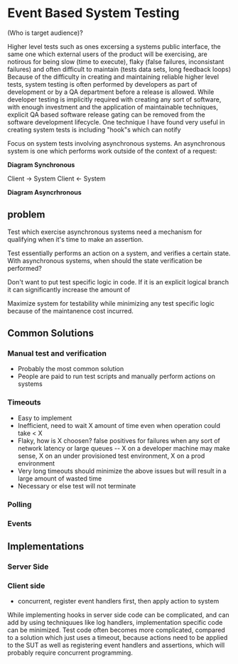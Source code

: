 # Event Based System Testing

(Who is target audience)?

Higher level tests such as ones excersing a systems public interface, the same one which external users of the product 
will be exercising, are notirous for being slow (time to execute), flaky (false failures, inconsistant failures) and 
often difficult to maintain (tests data sets, long feedback loops)  Because of the difficulty in creating and maintaining 
reliable higher level tests, system testing is often performed by developers as part of development or by a QA department
before a release is allowed. While developer testing is implicitly required with creating any sort of software, with enough
investment and the application of maintainable techniques, explicit QA based software release gating can be removed 
from the software development lifecycle.  One technique I have found very useful in creating system tests is including "hook"s which can notify 

Focus on system tests involving asynchronous systems.  An asynchronous system is one which performs work outside of 
the context of a request:

**Diagram Synchronous**

Client -> System
Client <- System


**Diagram Asyncrhronous**


## problem

Test which exercise asynchronous systems need a mechanism for qualifying when it's time to make an assertion.

Test essentially performs an action on a system, and verifies a certain state.  With asynchronous systems, when should
the state verification be performed?

Don't want to put test specific logic in code.  If it is an explicit logical branch it can significantly increase the
amount of 

Maximize system for testability while minimizing any test specific logic because of the maintanence cost incurred.


## Common Solutions

### Manual test and verification

- Probably the most common solution
- People are paid to run test scripts and manually perform actions on systems

### Timeouts
- Easy to implement
- Inefficient, need to wait X amount of time even when operation could take < X
- Flaky, how is X choosen? false positives for failures when any sort of network latency or large queues 
-- X on a developer machine may make sense, X on an under provisioned test environment, X on a prod environment
- Very long timeouts should minimize the above issues but will result in a large amount of wasted time
- Necessary or else test will not terminate

### Polling

### Events


## Implementations

### Server Side

### Client side
- concurrent, register event handlers first, then apply action to system


While implementing hooks in server side code can be complicated, and can add by using techniquues like log handlers, implementation specific code can be minimized.  Test code often becomes more complicated, compared to a solution which just uses a timeout, because actions need to be applied to the SUT as well as registering event handlers and assertions, which will
probably require concurrent programming.

